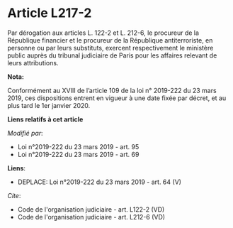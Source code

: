 # Article L217-2

Par dérogation aux articles L. 122-2 et L. 212-6, le procureur de la République financier et le procureur de la République
antiterroriste, en personne ou par leurs substituts, exercent respectivement le ministère public auprès du tribunal
judiciaire de Paris pour les affaires relevant de leurs attributions.

**Nota:**

Conformément au XVIII de l’article 109 de la loi n° 2019-222 du 23 mars 2019, ces dispositions entrent en vigueur à une date
fixée par décret, et au plus tard le 1er janvier 2020.

**Liens relatifs à cet article**

_Modifié par_:

  - Loi n°2019-222 du 23 mars 2019 - art. 95
  - Loi n°2019-222 du 23 mars 2019 - art. 69

**Liens**:

  - DEPLACE: Loi n°2019-222 du 23 mars 2019 - art. 64 (V)

_Cite_:

  - Code de l'organisation judiciaire - art. L122-2 (VD)
  - Code de l'organisation judiciaire - art. L212-6 (VD)
